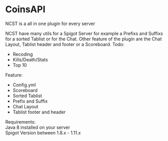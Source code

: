# CoinsAPI
NCST is a all in one plugin for every server

NCST have many utils for a Spigot Server for example a Prefixs and Suffixs for a sorted Tablist or for the Chat. Other feature of the plugin are the Chat Layout, Tablist header and footer or a Scoreboard.
Todo:

- Recoding  
- Kills/Death/Stats  
- Top 10  

Feature:

- Config.yml  
- Scoreboard  
- Sorted Tablist  
- Prefix and Suffix  
- Chat Layout  
- Tablist footer and header  

Requirements:  
Java 8 installed on your server  
Spigot Version between 1.8.x - 1.11.x  
